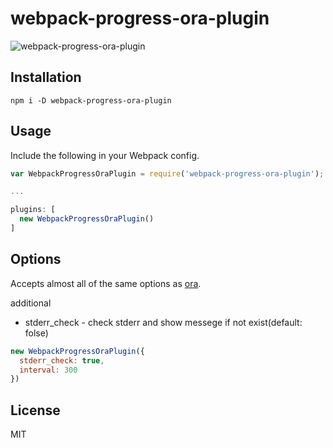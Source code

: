 # webpack-progress-ora-plugin
![webpack-progress-ora-plugin](http://i.imgur.com/sMEubfU.gif)

## Installation

```
npm i -D webpack-progress-ora-plugin
```

## Usage

Include the following in your Webpack config.

```javascript
var WebpackProgressOraPlugin = require('webpack-progress-ora-plugin');

...

plugins: [
  new WebpackProgressOraPlugin()
]
```

## Options

Accepts almost all of the same options as [ora](https://github.com/sindresorhus/ora#options).

additional
- stderr_check -  check stderr and show messege if not exist(default: folse)

```javascript
new WebpackProgressOraPlugin({
  stderr_check: true,
  interval: 300
})
```

## License

MIT

